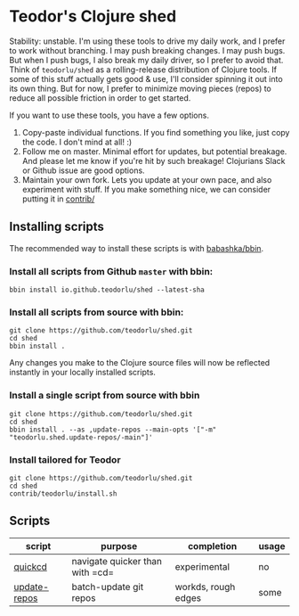 # Teodor's Clojure shed

Stability: unstable.
I'm using these tools to drive my daily work, and I prefer to work without branching.
I may push breaking changes.
I may push bugs.
But when I push bugs, I also break my daily driver, so I prefer to avoid that.
Think of `teodorlu/shed` as a rolling-release distribution of Clojure tools.
If some of this stuff actually gets good & use, I'll consider spinning it out into its own thing.
But for now, I prefer to minimize moving pieces (repos) to reduce all possible friction in order to get started.

If you want to use these tools, you have a few options.

1. Copy-paste individual functions.
   If you find something you like, just copy the code.
   I don't mind at all! :)
2. Follow me on master.
   Minimal effort for updates, but potential breakage.
   And please let me know if you're hit by such breakage!
   Clojurians Slack or Github issue are good options.
3. Maintain your own fork.
   Lets you update at your own pace, and also experiment with stuff.
   If you make something nice, we can consider putting it in [contrib/]

[contrib/]: ./contrib/

## Installing scripts

The recommended way to install these scripts is with [babashka/bbin][babashka-bbin].

[babashka-bbin]: https://github.com/babashka/bbin
   
### Install all scripts from Github `master` with bbin:

    bbin install io.github.teodorlu/shed --latest-sha

### Install all scripts from source with bbin:

    git clone https://github.com/teodorlu/shed.git
    cd shed
    bbin install .

Any changes you make to the Clojure source files will now be reflected instantly in your locally installed scripts.

### Install a single script from source with bbin

    git clone https://github.com/teodorlu/shed.git
    cd shed
    bbin install . --as ,update-repos --main-opts '["-m" "teodorlu.shed.update-repos/-main"]'

### Install tailored for Teodor

    git clone https://github.com/teodorlu/shed.git
    cd shed
    contrib/teodorlu/install.sh

## Scripts

| script         | purpose                         | completion          | usage |
|----------------|---------------------------------|---------------------|-------|
| [quickcd]      | navigate quicker than with =cd= | experimental        | no    |
| [update-repos] | batch-update git repos          | workds, rough edges | some  |

[quickcd]: https://github.com/teodorlu/shed/tree/master/contrib/quickcd
[update-repos]: https://github.com/teodorlu/shed/tree/master/contrib/update-repos
